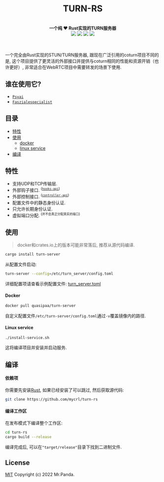 <!--lint disable no-literal-urls-->
<div align="center">
  <h1>TURN-RS</h1>
</div>
<br/>
<div align="center">
  <strong>一个纯 ❤️ Rust实现的TURN服务器</strong>
</div>
<div align="center">
  <img src="https://img.shields.io/github/actions/workflow/status/mycrl/turn-rs/cargo-test.yml?branch=main"/>
  <img src="https://img.shields.io/github/license/mycrl/turn-rs"/>
  <img src="https://img.shields.io/github/issues/mycrl/turn-rs"/>
  <img src="https://img.shields.io/github/stars/mycrl/turn-rs"/>
</div>
<br/>
<br/>

一个完全由Rust实现的STUN/TURN服务器, 跟现在广泛引用的coturn项目不同的是, 这个项目提供了更灵活的外部接口并提供与coturn相同的性能和资源开销（也许更好）, 非常适合在WebRTC项目中需要转发的场景下使用.


## 谁在使用它?

* [`Psyai`](https://psyai.com)
* [`Faszialespecialist`](https://faszialespecialist.com/)


## 目录

* [特性](#特性)
* [使用](#使用)
  * [docker](#docker)  
  * [linux service](#linux-service)
* [编译](#编译)


## 特性

- 支持UDP和TCP传输层.
- 外部钩子接口. <sup>([`hooks-api`])</sup>
- 外部控制接口. <sup>([`controller-api`])</sup>
- 配置文件中的静态身份认证.
- 只允许长期身份认证.
- 虚拟端口分配. <sup>(`并不会真正分配真实的端口`)</sup>

[`controller-api`]: https://github.com/mycrl/turn-rs/wiki/Controller-API-Reference
[`hooks-api`]: https://github.com/mycrl/turn-rs/wiki/Hooks-API-Reference


## 使用

> docker和crates.io上的版本可能非常落后, 推荐从源代码编译.

```bash
cargo install turn-server
```

从配置文件启动:

```bash
turn-server --config=/etc/turn_server/config.toml
```

详细配置项请查看示例配置文件: [turn_server.toml](./turn_server.toml)


#### Docker

```bash
docker pull quasipaa/turn-server
```
自定义配置文件`/etc/turn-server/config.toml`通过`-v`覆盖镜像内的路径.

#### Linux service

```
./install-service.sh
```

这将编译项目并安装并启动服务.


## 编译

#### 依赖项

你需要先安装[Rust](https://www.rust-lang.org/tools/install), 如果已经安装了可以跳过, 然后获取源代码:

```bash
git clone https://github.com/mycrl/turn-rs
```

#### 编译工作区

在发布模式下编译整个工作区:

```bash
cd turn-rs
cargo build --release
```

编译完成后, 可以在`"target/release"`目录下找到二进制文件.


## License

[MIT](./LICENSE)
Copyright (c) 2022 Mr.Panda.
